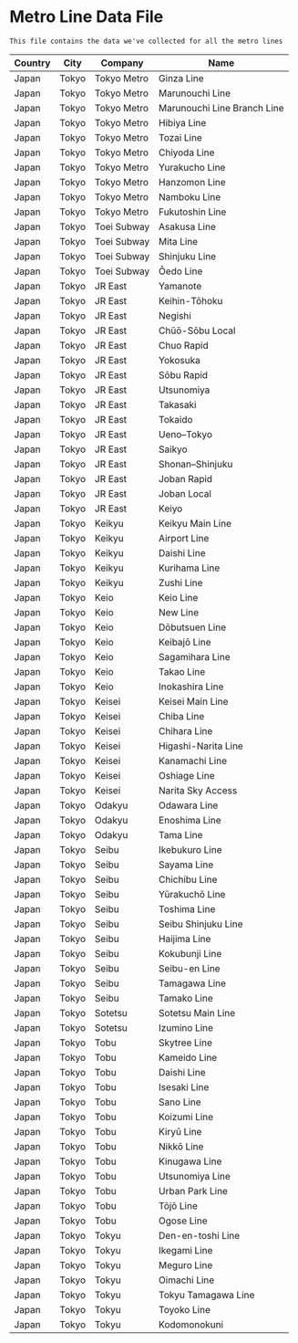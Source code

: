 # Metro Line Data File


    This file contains the data we've collected for all the metro lines


| Country | City | Company | Name |
| --- | --- | --- | --- |
| Japan | Tokyo | Tokyo Metro | Ginza Line |
| Japan | Tokyo | Tokyo Metro | Marunouchi Line |
| Japan | Tokyo | Tokyo Metro | Marunouchi Line Branch Line |
| Japan | Tokyo | Tokyo Metro | Hibiya Line |
| Japan | Tokyo | Tokyo Metro | Tozai Line |
| Japan | Tokyo | Tokyo Metro | Chiyoda Line |
| Japan | Tokyo | Tokyo Metro | Yurakucho Line |
| Japan | Tokyo | Tokyo Metro | Hanzomon Line |
| Japan | Tokyo | Tokyo Metro | Namboku Line |
| Japan | Tokyo | Tokyo Metro | Fukutoshin Line |
| Japan | Tokyo | Toei Subway | Asakusa Line |
| Japan | Tokyo | Toei Subway | Mita Line |
| Japan | Tokyo | Toei Subway | Shinjuku Line |
| Japan | Tokyo | Toei Subway | Ōedo Line |
| Japan | Tokyo | JR East | Yamanote |
| Japan | Tokyo | JR East | Keihin-Tōhoku |
| Japan | Tokyo | JR East | Negishi |
| Japan | Tokyo | JR East | Chūō-Sōbu Local |
| Japan | Tokyo | JR East | Chuo Rapid |
| Japan | Tokyo | JR East | Yokosuka |
| Japan | Tokyo | JR East | Sōbu Rapid |
| Japan | Tokyo | JR East | Utsunomiya |
| Japan | Tokyo | JR East | Takasaki |
| Japan | Tokyo | JR East | Tokaido |
| Japan | Tokyo | JR East | Ueno–Tokyo |
| Japan | Tokyo | JR East | Saikyo |
| Japan | Tokyo | JR East | Shonan–Shinjuku |
| Japan | Tokyo | JR East | Joban Rapid |
| Japan | Tokyo | JR East | Joban Local |
| Japan | Tokyo | JR East | Keiyo |
| Japan | Tokyo | Keikyu | Keikyu Main Line |
| Japan | Tokyo | Keikyu | Airport Line |
| Japan | Tokyo | Keikyu | Daishi Line |
| Japan | Tokyo | Keikyu | Kurihama Line |
| Japan | Tokyo | Keikyu | Zushi Line |
| Japan | Tokyo | Keio | Keio Line |
| Japan | Tokyo | Keio | New Line |
| Japan | Tokyo | Keio | Dōbutsuen Line |
| Japan | Tokyo | Keio | Keibajō Line |
| Japan | Tokyo | Keio | Sagamihara Line |
| Japan | Tokyo | Keio | Takao Line |
| Japan | Tokyo | Keio | Inokashira Line |
| Japan | Tokyo | Keisei | Keisei Main Line |
| Japan | Tokyo | Keisei | Chiba Line |
| Japan | Tokyo | Keisei | Chihara Line |
| Japan | Tokyo | Keisei | Higashi-Narita Line |
| Japan | Tokyo | Keisei | Kanamachi Line |
| Japan | Tokyo | Keisei | Oshiage Line |
| Japan | Tokyo | Keisei | Narita Sky Access |
| Japan | Tokyo | Odakyu | Odawara Line |
| Japan | Tokyo | Odakyu | Enoshima Line |
| Japan | Tokyo | Odakyu | Tama Line |
| Japan | Tokyo | Seibu | Ikebukuro Line |
| Japan | Tokyo | Seibu | Sayama Line |
| Japan | Tokyo | Seibu | Chichibu Line |
| Japan | Tokyo | Seibu | Yūrakuchō Line |
| Japan | Tokyo | Seibu | Toshima Line |
| Japan | Tokyo | Seibu | Seibu Shinjuku Line |
| Japan | Tokyo | Seibu | Haijima Line |
| Japan | Tokyo | Seibu | Kokubunji Line |
| Japan | Tokyo | Seibu | Seibu-en Line |
| Japan | Tokyo | Seibu | Tamagawa Line |
| Japan | Tokyo | Seibu | Tamako Line |
| Japan | Tokyo | Sotetsu | Sotetsu Main Line |
| Japan | Tokyo | Sotetsu | Izumino Line |
| Japan | Tokyo | Tobu | Skytree Line |
| Japan | Tokyo | Tobu | Kameido Line |
| Japan | Tokyo | Tobu | Daishi Line |
| Japan | Tokyo | Tobu | Isesaki Line |
| Japan | Tokyo | Tobu | Sano Line |
| Japan | Tokyo | Tobu | Koizumi Line |
| Japan | Tokyo | Tobu | Kiryū Line |
| Japan | Tokyo | Tobu | Nikkō Line |
| Japan | Tokyo | Tobu | Kinugawa Line |
| Japan | Tokyo | Tobu | Utsunomiya Line |
| Japan | Tokyo | Tobu | Urban Park Line |
| Japan | Tokyo | Tobu | Tōjō Line |
| Japan | Tokyo | Tobu | Ogose Line |
| Japan | Tokyo | Tokyu | Den-en-toshi Line |
| Japan | Tokyo | Tokyu | Ikegami Line |
| Japan | Tokyo | Tokyu | Meguro Line |
| Japan | Tokyo | Tokyu | Oimachi Line |
| Japan | Tokyo | Tokyu | Tokyu Tamagawa Line |
| Japan | Tokyo | Tokyu | Toyoko Line |
| Japan | Tokyo | Tokyu | Kodomonokuni |